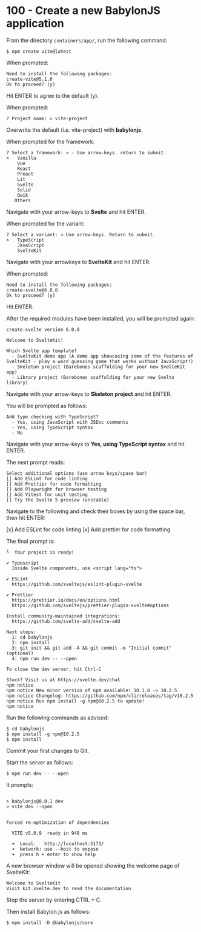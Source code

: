# 100 - Create a new BabylonJS application

From the directory ```containers/app/```, run the following command:

```
$ npm create vite@latest
```

When prompted:

```
Need to install the following packages:
create-vite@5.1.0
Ok to proceed? (y) 
```

Hit ENTER to agree to the default (y).

When prompted:

```
? Project name: > vite-project
```

Overwrite the default (i.e. vite-project) with **babylonjs**.

When prompted for the framework:

```
? Select a framework: > - Use arrow-keys. return to submit.
>   Vanilla
    Vue
    React
    Preact
    Lit
    Svelte
    Solid
    Qwik
   Others
```

Navigate with your arrow-keys to **Svelte** and hit ENTER.

When prompted for the variant:

```
? Select a variant: > Use arrow-keys. Return to submit.
>   TypeScript
    JavaScript
    SvelteKit
```

Navigate with your arrowkeys to **SvelteKit** and hit ENTER.

When prompted:

```
Need to install the following packages:
create-svelte@6.0.0
Ok to proceed? (y)
```

Hit ENTER.

After the required modules have been installed, you will be prompted again:

```
create-svelte version 6.0.0

Welcome to SvelteKit!

Which Svelte app template?
  - SvelteKit demo app (A demo app showcasing some of the features of SvelteKit - play a word guessing game that works without JavaScript!)
  - Skeleton project (Barebones scaffolding for your new SvelteKit app)
  - Library project (Barebones scaffolding for your new Svelte library)
```

Navigate with your arrow-keys to **Skeleton project** and hit ENTER.

You will be prompted as follows:

```
Add type checking with TypeScript?
  - Yes, using JavaScript with JSDoc comments
  - Yes, using TypeScript syntax
  - No
```

Navigate with your arrow-keys to **Yes, using TypeScript syntax** and hit ENTER.

The next prompt reads:

```
Select additional options (use arrow keys/space bar)
[] Add ESLint for code linting
[] Add Prettier for code formatting
[] Add Playwright for browser testing
[] Add Vitest for unit testing
[] Try the Svelte 5 preview (unstable)
```

Navigate to the following and check their boxes by using the space bar, then hit ENTER:

[x] Add ESLint for code linting
[x] Add prettier for code formatting

The final prompt is:

```
└  Your project is ready!

✔ Typescript
  Inside Svelte components, use <script lang="ts">

✔ ESLint
  https://github.com/sveltejs/eslint-plugin-svelte

✔ Prettier
  https://prettier.io/docs/en/options.html
  https://github.com/sveltejs/prettier-plugin-svelte#options

Install community-maintained integrations:
  https://github.com/svelte-add/svelte-add

Next steps:
  1: cd babylonjs
  2: npm install
  3: git init && git add -A && git commit -m "Initial commit" (optional)
  4: npm run dev -- --open

To close the dev server, hit Ctrl-C

Stuck? Visit us at https://svelte.dev/chat
npm notice 
npm notice New minor version of npm available! 10.1.0 -> 10.2.5
npm notice Changelog: https://github.com/npm/cli/releases/tag/v10.2.5
npm notice Run npm install -g npm@10.2.5 to update!
npm notice 
```

Run the following commands as advised:

```
$ cd babylonjs
$ npm install -g npm@10.2.5
$ npm install
```

Commit your first changes to Git.

Start the server as follows:

```
$ npm run dev -- --open
```

It prompts:

```

> babylonjs@0.0.1 dev
> vite dev --open


Forced re-optimization of dependencies

  VITE v5.0.9  ready in 948 ms

  ➜  Local:   http://localhost:5173/
  ➜  Network: use --host to expose
  ➜  press h + enter to show help
```

A new browser window will be opened showing the welcome page of SvelteKit:

```
Welcome to SvelteKit
Visit kit.svelte.dev to read the documentation
```

Stop the server by entering CTRL + C.

Then install Babylon.js as follows:

```
$ npm install -D @babylonjs/core
```